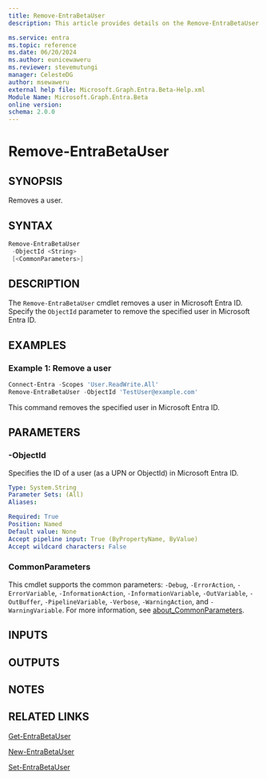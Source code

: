 ```yaml
---
title: Remove-EntraBetaUser
description: This article provides details on the Remove-EntraBetaUser command.

ms.service: entra
ms.topic: reference
ms.date: 06/20/2024
ms.author: eunicewaweru
ms.reviewer: stevemutungi
manager: CelesteDG
author: msewaweru
external help file: Microsoft.Graph.Entra.Beta-Help.xml
Module Name: Microsoft.Graph.Entra.Beta
online version:
schema: 2.0.0
---
```


# Remove-EntraBetaUser

## SYNOPSIS

Removes a user.

## SYNTAX

```powershell
Remove-EntraBetaUser 
 -ObjectId <String>
 [<CommonParameters>]
```

## DESCRIPTION

The `Remove-EntraBetaUser` cmdlet removes a user in Microsoft Entra ID. Specify the `ObjectId` parameter to remove the specified user in Microsoft Entra ID.

## EXAMPLES

### Example 1: Remove a user

```powershell
Connect-Entra -Scopes 'User.ReadWrite.All'
Remove-EntraBetaUser -ObjectId 'TestUser@example.com'
```

This command removes the specified user in Microsoft Entra ID.

## PARAMETERS

### -ObjectId

Specifies the ID of a user (as a UPN or ObjectId) in Microsoft Entra ID.

```yaml
Type: System.String
Parameter Sets: (All)
Aliases:

Required: True
Position: Named
Default value: None
Accept pipeline input: True (ByPropertyName, ByValue)
Accept wildcard characters: False
```

### CommonParameters

This cmdlet supports the common parameters: `-Debug`, `-ErrorAction`, `-ErrorVariable`, `-InformationAction`, `-InformationVariable`, `-OutVariable`, `-OutBuffer`, `-PipelineVariable`, `-Verbose`, `-WarningAction`, and `-WarningVariable`. For more information, see [about_CommonParameters](https://go.microsoft.com/fwlink/?LinkID=113216).

## INPUTS

## OUTPUTS

## NOTES

## RELATED LINKS

[Get-EntraBetaUser](Get-EntraBetaUser.md)

[New-EntraBetaUser](New-EntraBetaUser.md)

[Set-EntraBetaUser](Set-EntraBetaUser.md)

